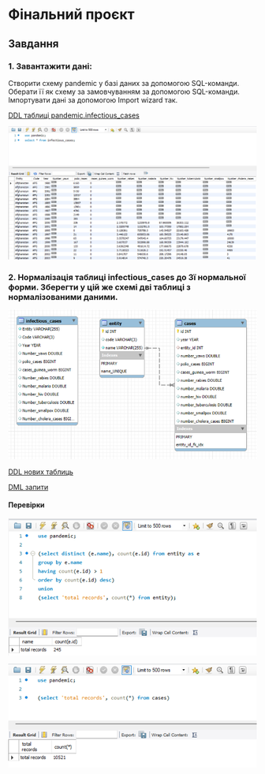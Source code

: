# Фінальний проєкт

## Завдання

### 1. Завантажити дані:

Створити схему pandemic у базі даних за допомогою SQL-команди.
Оберати її як схему за замовчуванням за допомогою SQL-команди.
Імпортувати дані за допомогою Import wizard так.

[DDL таблиці pandemic.infectious_cases](p1_ddl.sql)

![DQL запит](p1_dql.png)

### 2. Нормалізація таблиці infectious_cases до 3ї нормальної форми. Зберегти у цій же схемі дві таблиці з нормалізованими даними.

![Entity Relation Diagram](p2_erd.png)

[DDL нових таблиць](p2_ddl.sql)

[DML запити](p2_dml.sql)

#### Перевірки

![Перевірка унікальності в entity](p2_entity_check.png)

![кількість записів в cases](p2_cases_check.png)

